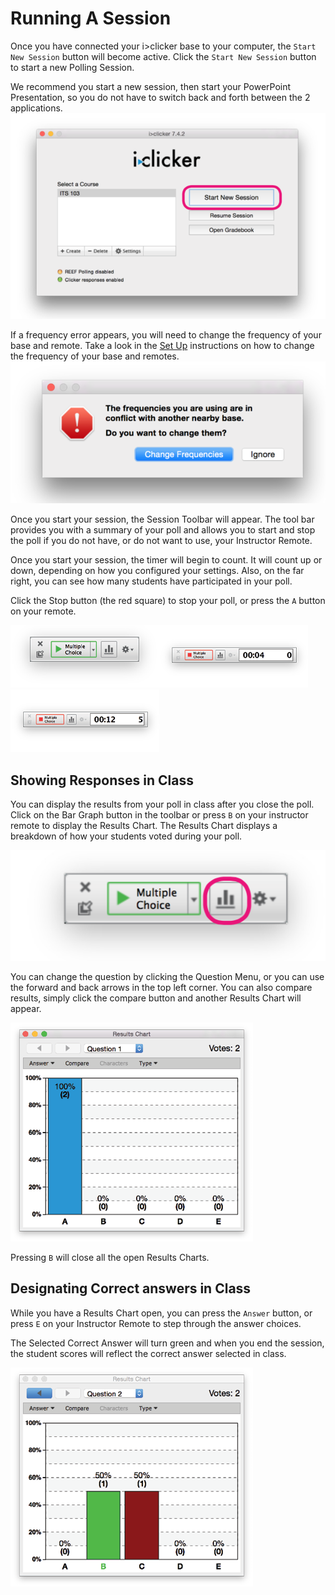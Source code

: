 # Running A Session

Once you have connected your i>clicker base to your computer, the `Start New Session` button will become active. Click the `Start New Session` button to start a new Polling Session.

We recommend you start a new session, then start your PowerPoint Presentation, so you do not have to switch back and forth between the 2 applications.
![](images/start_session.png)

If a frequency error appears, you will need to change the frequency of your base and remote. Take a look in the [Set Up](setup.md) instructions on how to change the frequency of your base and remotes.
![](images/freq_conflict.png)


Once you start your session, the Session Toolbar will appear. The tool bar provides you with a summary of your poll and allows you to start and stop the poll if you do not have, or do not want to use, your Instructor Remote.

Once you start your session, the timer will begin to count. It will count up or down, depending on how you configured your settings. Also, on the far right, you can see how many students have participated in your poll.

Click the Stop button (the red square) to stop your poll, or press the `A` button on your remote.

![](images/Start_Session_Toolbar.png)![](images/Stop_Session_Toolbar.png)![](images/Stop_Session_Toolbar_with_Responses.png)


## Showing Responses in Class

You can display the results from your poll in class after you close the poll. Click on the Bar Graph button in the toolbar or press `B` on your instructor remote to display the Results Chart. The Results Chart displays a breakdown of how your students voted during your poll.

![](images/show_results_tb.png)

You can change the question by clicking the Question Menu, or you can use the forward and back arrows in the top left corner. You can also compare results, simply click the compare button and another Results Chart will appear.

![](images/View_Results.png)

Pressing `B` will close all the open Results Charts.

## Designating Correct answers in Class

While you have a Results Chart open, you can press the `Answer` button, or press `E` on your Instructor Remote to step through the answer choices.

The Selected Correct Answer will turn green and when you end the session, the student scores will reflect the correct answer selected in class.

![](images/Graded_View.png)

